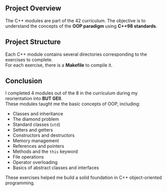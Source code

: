 ## Project Overview

The C++ modules are part of the 42 curriculum. The objective is to understand the concepts of the **OOP paradigm** using **C++98 standards**.  


## Project Structure

Each C++ module contains several directories corresponding to the exercises to complete.  
For each exercise, there is a **Makefile** to compile it.  


## Conclusion

I completed 4 modules out of the 8 in the curriculum during my reorientation into **BUT GEII**.  
These modules taught me the basic concepts of OOP, including:  

- Classes and inheritance  
- The diamond problem  
- Standard classes (`std`)  
- Setters and getters  
- Constructors and destructors  
- Memory management  
- References and pointers  
- Methods and the `this` keyword  
- File operations  
- Operator overloading  
- Basics of abstract classes and interfaces

These exercises helped me build a solid foundation in C++ object-oriented programming.  
